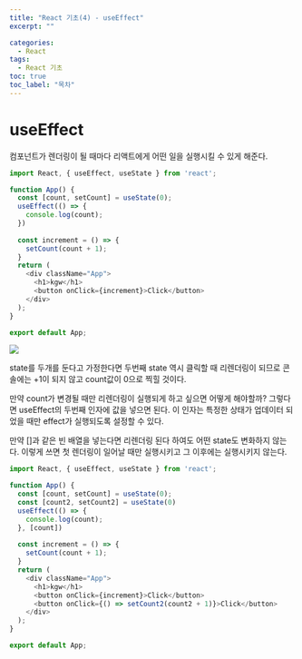 ```yaml
---
title: "React 기초(4) - useEffect"
excerpt: ""

categories:
  - React
tags:
  - React 기초
toc: true
toc_label: "목차"
---
```


# useEffect
 
컴포넌트가 렌더링이 될 때마다 리액트에게 어떤 일을 실행시킬 수 있게 해준다.

```javascript
import React, { useEffect, useState } from 'react';

function App() {
  const [count, setCount] = useState(0);
  useEffect(() => {
    console.log(count);
  })
  
  const increment = () => {
    setCount(count + 1);
  }
  return (
    <div className="App">
      <h1>kgw</h1>
      <button onClick={increment}>Click</button>
    </div>
  );
}

export default App;
```

<img src="https://drive.google.com/uc?export=view&id=1bJn62x3g2VRCzrZ0Wc-YbyVt6ptwdt4f">

state를 두개를 둔다고 가정한다면 두번째 state 역시 클릭할 때 리렌더링이 되므로 콘솔에는 +1이 되지 않고 count값이 0으로 찍힐 것이다. 

만약 count가 변경될 때만 리렌더링이 실행되게 하고 싶으면 어떻게 해야할까? 그렇다면 useEffect의 두번째 인자에 값을 넣으면 된다. 이 인자는 특정한 상태가 업데이터 되었을 때만 effect가 실행되도록 설정할 수 있다. 

만약 []과 같은 빈 배열을 넣는다면 리렌더링 된다 하여도 어떤 state도 변화하지 않는다. 이렇게 쓰면 첫 렌더링이 일어날 때만 실행시키고 그 이후에는 실행시키지 않는다.

```javascript
import React, { useEffect, useState } from 'react';

function App() {
  const [count, setCount] = useState(0);
  const [count2, setCount2] = useState(0)
  useEffect(() => {
    console.log(count);
  }, [count])
  
  const increment = () => {
    setCount(count + 1);
  }
  return (
    <div className="App">
      <h1>kgw</h1>
      <button onClick={increment}>Click</button>
      <button onClick={() => setCount2(count2 + 1)}>Click</button>
    </div>
  );
}

export default App;
```